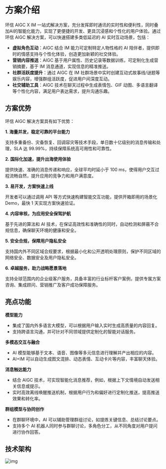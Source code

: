 # 方案介绍

环信 AIGC X IM 一站式解决方案，充分发挥即时通讯的实时性和便利性，同时叠加AI的智能化能力，实现了更便捷的开发、更具沉浸感和个性化的用户体验。通过环信 AIGC 解决方案，可以快速搭建多类低延迟的 AI 实时互动场景，包括：

- **虚拟角色互动**：AIGC 结合 IM 能力可定制特定人物性格的 AI 陪伴者，提供即时的情感支持与个性化体验，创造更加新颖的社交体验。
- **营销内容推送**：AIGC 基于用户属性、历史记录等数据训练，可定制化生成营销摘要，基于 IM 消息通道，实现信息的精准推送。
- **社群活跃度提升**：通过 AIGC 在 IM 社群场景中实时创建互动式故事线/谜题等娱乐内容，增强群组活跃度，促进用户间深度互动。
- **社交辅助工具**：AIGC 技术在聊天过程中生成表情包、GIF 动图、多语言翻译等个性化内容，满足用户表达需求，提升沟通乐趣。

## 方案优势

环信 AIGC 解决方案具有如下优势：

**1. 海量并发，稳定可靠的平台能力**

支持多重备份、灾备恢复、回调容灾等技术手段，单日数十亿级别的消息传输和处理，SLA 达 99.99%，持续保障系统高可用性和可靠性。

**2. 国际化加速，提升出海使用体验**

提供快速、准确的消息传递和响应，全球平均时延小于 100 ms，使得用户交互过程流畅自然，提升应用的竞争力和用户满意度。

**3. 易开发，方案快速上线**

开发者可以通过调用 API 等方式快速构建智能交互功能，提供开箱即用的场景化 Demo，最快 1 天实现方案快速验证。

**4. 内容审核，为应用安全保驾护航**

基于先进的算法和 AI 技术，在保证高效性和准确性的同时，自动检测和屏蔽不合规信息，确保聊天环境的健康和安全。

**5. 安全合规，保障用户隐私安全**

支持国内外不同区域合规要求，根据最小化和公开透明处理原则，保护不同区域的网络安全、数据安全及用户隐私安全。

**6. 卓越服务，助力战略愿景落地**

支持全球范围内的企业级客户服务，具备丰富的行业标杆客户案例，提供专属方案咨询、集成顾问、营销推广及客户成功保障服务。

## 亮点功能

**模型能力**

- 集成了国内外多语言大模型，可以根据用户输入实时生成高质量的内容回复。
- 支持跨语言沟通，并可针对不同领域提供定制化的智能对话服务。

**多模态交互与融合**

- AI 模型能够基于文本、语音、图像等多元信息进行理解并产出相应的内容。
- AI+IM 可以自动生成图文混排、动态表情、互动卡片等内容，丰富聊天体验。

**消息触达能力**

- 结合 AIGC 技术，可实现智能化消息推荐，例如，根据上下文情境自动发送相关信息或提示。
- 实时高效离线唤醒推送机制，根据用户行为和偏好进行定制化推送，提高推送效果和转化率。

**群组模型与协同创作**

- 在群聊环境中，AI 可以辅助管理群组讨论，如提炼关键信息、总结讨论要点。
- 支持多个 AI 机器人同时参与群聊讨论，多角色分工，从不同角度对用户提问进行协作回答。

## 技术架构

![img](@static/images/aigc/technical_architecture.png)
